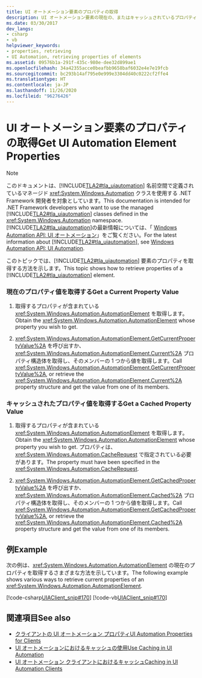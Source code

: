 ```yaml
---
title: UI オートメーション要素のプロパティの取得
description: UI オートメーション要素の現在の、またはキャッシュされているプロパティを取得する方法について、手順と例をご覧ください。
ms.date: 03/30/2017
dev_langs:
- csharp
- vb
helpviewer_keywords:
- properties, retrieving
- UI Automation, retrieving properties of elements
ms.assetid: 09576b1a-291f-435c-980e-dee32d899ae1
ms.openlocfilehash: 34a42355acce0beafbb9658baf6032e4e7e19fcb
ms.sourcegitcommit: bc293b14af795e0e999e3304dd40c0222cf2ffe4
ms.translationtype: HT
ms.contentlocale: ja-JP
ms.lasthandoff: 11/26/2020
ms.locfileid: "96276426"
---
```

# <a name="get-ui-automation-element-properties"></a><span data-ttu-id="8f8f2-103">UI オートメーション要素のプロパティの取得</span><span class="sxs-lookup"><span data-stu-id="8f8f2-103">Get UI Automation Element Properties</span></span>

> [!NOTE]
> <span data-ttu-id="8f8f2-104">このドキュメントは、[!INCLUDE[TLA2#tla_uiautomation](../../../includes/tla2sharptla-uiautomation-md.md)] 名前空間で定義されているマネージド <xref:System.Windows.Automation> クラスを使用する .NET Framework 開発者を対象としています。</span><span class="sxs-lookup"><span data-stu-id="8f8f2-104">This documentation is intended for .NET Framework developers who want to use the managed [!INCLUDE[TLA2#tla_uiautomation](../../../includes/tla2sharptla-uiautomation-md.md)] classes defined in the <xref:System.Windows.Automation> namespace.</span></span> <span data-ttu-id="8f8f2-105">[!INCLUDE[TLA2#tla_uiautomation](../../../includes/tla2sharptla-uiautomation-md.md)]の最新情報については、「 [Windows Automation API: UI オートメーション](/windows/win32/winauto/entry-uiauto-win32)」をご覧ください。</span><span class="sxs-lookup"><span data-stu-id="8f8f2-105">For the latest information about [!INCLUDE[TLA2#tla_uiautomation](../../../includes/tla2sharptla-uiautomation-md.md)], see [Windows Automation API: UI Automation](/windows/win32/winauto/entry-uiauto-win32).</span></span>  
  
 <span data-ttu-id="8f8f2-106">このトピックでは、[!INCLUDE[TLA2#tla_uiautomation](../../../includes/tla2sharptla-uiautomation-md.md)] 要素のプロパティを取得する方法を示します。</span><span class="sxs-lookup"><span data-stu-id="8f8f2-106">This topic shows how to retrieve properties of a [!INCLUDE[TLA2#tla_uiautomation](../../../includes/tla2sharptla-uiautomation-md.md)] element.</span></span>  
  
### <a name="get-a-current-property-value"></a><span data-ttu-id="8f8f2-107">現在のプロパティ値を取得する</span><span class="sxs-lookup"><span data-stu-id="8f8f2-107">Get a Current Property Value</span></span>  
  
1. <span data-ttu-id="8f8f2-108">取得するプロパティが含まれている <xref:System.Windows.Automation.AutomationElement> を取得します。</span><span class="sxs-lookup"><span data-stu-id="8f8f2-108">Obtain the <xref:System.Windows.Automation.AutomationElement> whose property you wish to get.</span></span>  
  
2. <span data-ttu-id="8f8f2-109"><xref:System.Windows.Automation.AutomationElement.GetCurrentPropertyValue%2A> を呼び出すか、<xref:System.Windows.Automation.AutomationElement.Current%2A> プロパティ構造体を取得し、そのメンバーの 1 つから値を取得します。</span><span class="sxs-lookup"><span data-stu-id="8f8f2-109">Call <xref:System.Windows.Automation.AutomationElement.GetCurrentPropertyValue%2A>, or retrieve the <xref:System.Windows.Automation.AutomationElement.Current%2A> property structure and get the value from one of its members.</span></span>  
  
### <a name="get-a-cached-property-value"></a><span data-ttu-id="8f8f2-110">キャッシュされたプロパティ値を取得する</span><span class="sxs-lookup"><span data-stu-id="8f8f2-110">Get a Cached Property Value</span></span>  
  
1. <span data-ttu-id="8f8f2-111">取得するプロパティが含まれている <xref:System.Windows.Automation.AutomationElement> を取得します。</span><span class="sxs-lookup"><span data-stu-id="8f8f2-111">Obtain the <xref:System.Windows.Automation.AutomationElement> whose property you wish to get.</span></span> <span data-ttu-id="8f8f2-112">プロパティは、<xref:System.Windows.Automation.CacheRequest> で指定されている必要があります。</span><span class="sxs-lookup"><span data-stu-id="8f8f2-112">The property must have been specified in the <xref:System.Windows.Automation.CacheRequest>.</span></span>  
  
2. <span data-ttu-id="8f8f2-113"><xref:System.Windows.Automation.AutomationElement.GetCachedPropertyValue%2A> を呼び出すか、<xref:System.Windows.Automation.AutomationElement.Cached%2A> プロパティ構造体を取得し、そのメンバーの 1 つから値を取得します。</span><span class="sxs-lookup"><span data-stu-id="8f8f2-113">Call <xref:System.Windows.Automation.AutomationElement.GetCachedPropertyValue%2A>, or retrieve the <xref:System.Windows.Automation.AutomationElement.Cached%2A> property structure and get the value from one of its members.</span></span>  
  
## <a name="example"></a><span data-ttu-id="8f8f2-114">例</span><span class="sxs-lookup"><span data-stu-id="8f8f2-114">Example</span></span>  

 <span data-ttu-id="8f8f2-115">次の例は、<xref:System.Windows.Automation.AutomationElement> の現在のプロパティを取得するさまざまな方法を示しています。</span><span class="sxs-lookup"><span data-stu-id="8f8f2-115">The following example shows various ways to retrieve current properties of an <xref:System.Windows.Automation.AutomationElement>.</span></span>  
  
 [!code-csharp[UIAClient_snip#170](../../../samples/snippets/csharp/VS_Snippets_Wpf/UIAClient_snip/CSharp/ClientForm.cs#170)]
 [!code-vb[UIAClient_snip#170](../../../samples/snippets/visualbasic/VS_Snippets_Wpf/UIAClient_snip/VisualBasic/ClientForm.vb#170)]  
  
## <a name="see-also"></a><span data-ttu-id="8f8f2-116">関連項目</span><span class="sxs-lookup"><span data-stu-id="8f8f2-116">See also</span></span>

- [<span data-ttu-id="8f8f2-117">クライアントの UI オートメーション プロパティ</span><span class="sxs-lookup"><span data-stu-id="8f8f2-117">UI Automation Properties for Clients</span></span>](ui-automation-properties-for-clients.md)
- [<span data-ttu-id="8f8f2-118">UI オートメーションにおけるキャッシュの使用</span><span class="sxs-lookup"><span data-stu-id="8f8f2-118">Use Caching in UI Automation</span></span>](use-caching-in-ui-automation.md)
- [<span data-ttu-id="8f8f2-119">UI オートメーション クライアントにおけるキャッシュ</span><span class="sxs-lookup"><span data-stu-id="8f8f2-119">Caching in UI Automation Clients</span></span>](caching-in-ui-automation-clients.md)
